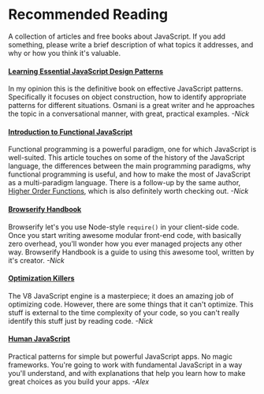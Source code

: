 # Recommended Reading
A collection of articles and free books about JavaScript. If you add something, please write a brief description of what topics it addresses, and why or how you think it's valuable.

#### [Learning Essential JavaScript Design Patterns](http://addyosmani.com/resources/essentialjsdesignpatterns/book/) 
In my opinion this is the definitive book on effective JavaScript patterns. Specifically it focuses on object construction, how to identify appropriate patterns for different situations. Osmani is a great writer and he approaches the topic in a conversational manner, with great, practical examples. _-Nick_

#### [Introduction to Functional JavaScript](https://medium.com/functional-javascript/introduction-to-functional-javascript-45a9dca6c64a)
Functional programming is a powerful paradigm, one for which JavaScript is well-suited. This article touches on some of the history of the JavaScript language, the differences between the main programming paradigms, why functional programming is useful, and how to make the most of JavaScript as a multi-paradigm language. There is a follow-up by the same author, [Higher Order Functions](https://medium.com/functional-javascript/higher-order-functions-78084829fff4), which is also definitely worth checking out. _-Nick_

#### [Browserify Handbook](https://github.com/substack/browserify-handbook)
Browserify let's you use Node-style `require()` in your client-side code. Once you start writing awesome modular front-end code, with basically zero overhead, you'll wonder how you ever managed projects any other way. Browserify Handbook is a guide to using this awesome tool, written by it's creator. _-Nick_

#### [Optimization Killers](https://github.com/petkaantonov/bluebird/wiki/Optimization-killers)
The V8 JavaScript engine is a masterpiece; it does an amazing job of optimizing code. However, there are some things that it can't optimize. This stuff is external to the time complexity of your code, so you can't really identify this stuff just by reading code. _-Nick_

#### [Human JavaScript](http://read.humanjavascript.com/)
Practical patterns for simple but powerful JavaScript apps. No magic frameworks. You're going to work with fundamental JavaScript in a way you'll understand, and with explanations that help you learn how to make great choices as you build your apps. _-Alex_

